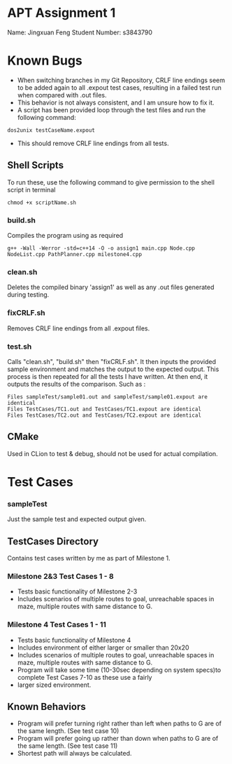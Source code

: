 # APT Assignment 1
Name: Jingxuan Feng
Student Number: s3843790

# Known Bugs
- When switching branches in my Git Repository, CRLF line endings seem to be added again to all .expout test cases,
resulting in a failed test run when compared with .out files.
- This behavior is not always consistent, and I am unsure how to fix it. 
- A script has been provided loop through the test files and run the following command:  
```
dos2unix testCaseName.expout
```
- This should remove CRLF line endings from all tests. 

## Shell Scripts
To run these, use the following command to give permission to the shell script in terminal
```
chmod +x scriptName.sh
```

### build.sh
Compiles the program using as required
```
g++ -Wall -Werror -std=c++14 -O -o assign1 main.cpp Node.cpp NodeList.cpp PathPlanner.cpp milestone4.cpp
```

### clean.sh
Deletes the compiled binary 'assign1' as well as any .out files generated during testing. 

### fixCRLF.sh
Removes CRLF line endings from all .expout files. 

### test.sh
Calls "clean.sh", "build.sh" then "fixCRLF.sh". It then inputs the provided sample environment and matches the output to 
the expected output. This process is then repeated for all the tests I have written. At then end, it outputs the results 
of the comparison. Such as : 

```
Files sampleTest/sample01.out and sampleTest/sample01.expout are identical
Files TestCases/TC1.out and TestCases/TC1.expout are identical
Files TestCases/TC2.out and TestCases/TC2.expout are identical
```

## CMake
Used in CLion to test & debug, should not be used for actual compilation.


# Test Cases 
### sampleTest
Just the sample test and expected output given.

## TestCases Directory
Contains test cases written by me as part of Milestone 1. 

### Milestone 2&3 Test Cases 1 - 8 
- Tests basic functionality of Milestone 2-3
- Includes scenarios of multiple routes to goal, unreachable spaces in maze, multiple routes with same distance to G. 

### Milestone 4 Test Cases 1 - 11
- Tests basic functionality of Milestone 4
- Includes environment of either larger or smaller than 20x20
- Includes scenarios of multiple routes to goal, unreachable spaces in maze, multiple routes with same distance to G.
- Program will take some time (10-30sec depending on system specs)to complete Test Cases 7-10 as these use a fairly 
- larger sized environment. 

## Known Behaviors
- Program will prefer turning right rather than left when paths to G are of the same length. (See test case 10)
- Program will prefer going up rather than down when paths to G are of the same length. (See test case 11)
- Shortest path will always be calculated.